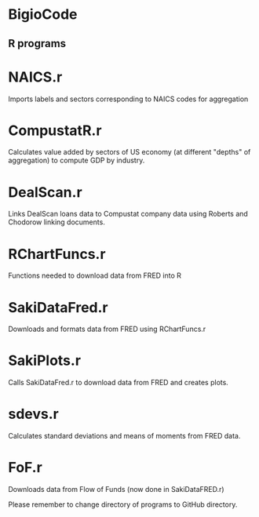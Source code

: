 BigioCode
=========

R programs
----------
# NAICS.r
Imports labels and sectors corresponding to NAICS codes for aggregation

# CompustatR.r
Calculates value added by sectors of US economy (at different "depths" of aggregation) to compute GDP by industry.

# DealScan.r
Links DealScan loans data to Compustat company data using Roberts and Chodorow linking documents.

# RChartFuncs.r
Functions needed to download data from FRED into R

# SakiDataFred.r
Downloads and formats data from FRED using RChartFuncs.r

# SakiPlots.r
Calls SakiDataFred.r to download data from FRED and creates plots.

# sdevs.r
Calculates standard deviations and means of moments from FRED data.

# FoF.r
Downloads data from Flow of Funds (now done in SakiDataFRED.r)



Please remember to change directory of programs to GitHub directory.